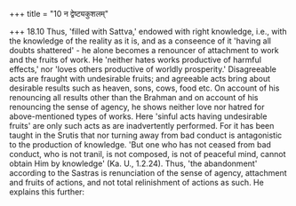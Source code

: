 +++
title = "10 न द्वेष्ट्यकुशलम्"

+++
18.10 Thus, 'filled with Sattva,' endowed with right knowledge, i.e.,
with the knowledge of the reality as it is, and as a conseence of it
'having all doubts shattered' - he alone becomes a renouncer of
attachment to work and the fruits of work. He 'neither hates works
productive of harmful effects,' nor 'loves others productive of worldly
prosperity.' Disagreeable acts are fraught with undesirable fruits; and
agreeable acts bring about desirable results such as heaven, sons, cows,
food etc. On account of his renouncing all results other than the
Brahman and on account of his renouncing the sense of agency, he shows
neither love nor hatred for above-mentioned types of works. Here 'sinful
acts having undesirable fruits' are only such acts as are inadvertently
performed. For it has been taught in the Srutis that nor turning away
from bad conduct is antagonistic to the production of knowledge. 'But
one who has not ceased from bad conduct, who is not tranil, is not
composed, is not of peaceful mind, cannot obtain Him by knowledge' (Ka.
U., 1.2.24). Thus, 'the abandonment' according to the Sastras is
renunciation of the sense of agency, attachment and fruits of actions,
and not total relinishment of actions as such. He explains this further:
